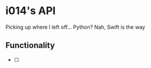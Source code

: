 # i014's API

Picking up where I left off... Python? Nah, Swift is the way

## Functionality
- [ ] 
